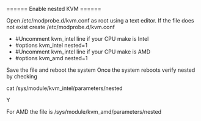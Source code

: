 ====== Enable nested KVM ======

Open /etc/modprobe.d/kvm.conf as root using a text editor.
If the file does not exist create /etc/modprobe.d/kvm.conf
  * #Uncomment kvm_intel line if your CPU make is Intel
  * #options kvm_intel nested=1
  * #Uncomment kvm_intel line if your CPU make is AMD
  * #options kvm_amd nested=1

Save the file and reboot the system
Once the system reboots verify nested by checking

   cat /sys/module/kvm_intel/parameters/nested
   
   Y
 
For AMD the file is /sys/module/kvm_amd/parameters/nested

